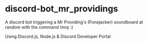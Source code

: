 # discord-bot_mr_providings

A discord bot triggering a Mr Providing's (Fonejacker) soundboard at random with the command !mrp :)

Using Discord.js, Node.js & Discord Developer Portal
